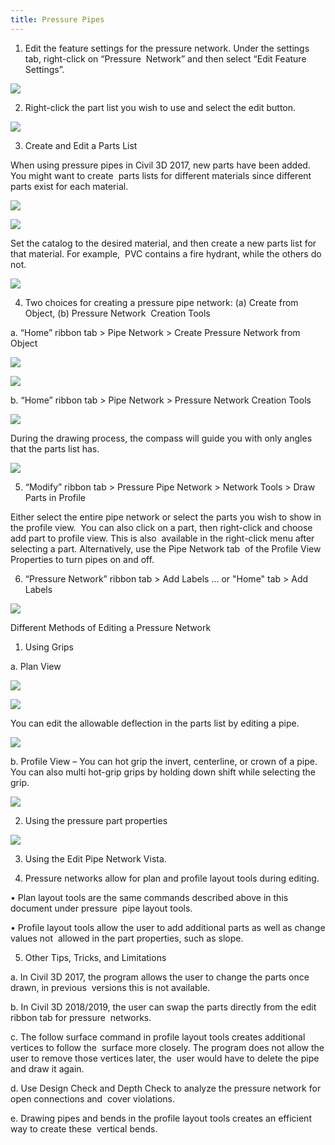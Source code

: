 ```yaml
---
title: Pressure Pipes
---
```


1. Edit the feature settings for the pressure network. Under the settings tab, right-click on “Pressure  Network” and then select “Edit Feature Settings”.

![](/images/guides/pressure-pipes/image1.png)

2. Right-click the part list you wish to use and select the edit button.

![](/images/guides/pressure-pipes/image3.png)

3. Create and Edit a Parts List

When using pressure pipes in Civil 3D 2017, new parts have been added. You might want to create  parts lists for different materials since different parts exist for each material.

![](/images/guides/pressure-pipes/image2.png)

![](/images/guides/pressure-pipes/image11.png)

Set the catalog to the desired material, and then create a new parts list for that material. For example,  PVC contains a fire hydrant, while the others do not.

![](/images/guides/pressure-pipes/image10.png)

4. Two choices for creating a pressure pipe network: (a) Create from Object, (b) Pressure Network  Creation Tools

a. “Home” ribbon tab > Pipe Network > Create Pressure Network from Object

![](/images/guides/pressure-pipes/image15.png)

![](/images/guides/pressure-pipes/image13.png)

b. “Home” ribbon tab > Pipe Network > Pressure Network Creation Tools

![](/images/guides/pressure-pipes/image7.png)

During the drawing process, the compass will guide you with only angles that the parts list has.

![](/images/guides/pressure-pipes/image5.png)

5. “Modify” ribbon tab > Pressure Pipe Network > Network Tools > Draw Parts in Profile

Either select the entire pipe network or select the parts you wish to show in the profile view.  You can also click on a part, then right-click and choose add part to profile view. This is also  available in the right-click menu after selecting a part. Alternatively, use the Pipe Network tab  of the Profile View Properties to turn pipes on and off.

6. “Pressure Network” ribbon tab > Add Labels ... or "Home" tab > Add Labels

![](/images/guides/pressure-pipes/image8.png)

Different Methods of Editing a Pressure Network

1. Using Grips

a. Plan View

![](/images/guides/pressure-pipes/image4.png)

![](/images/guides/pressure-pipes/image6.png)

You can edit the allowable deflection in the parts list by editing a pipe.

![](/images/guides/pressure-pipes/image12.png)

b. Profile View – You can hot grip the invert, centerline, or crown of a pipe. You can also multi hot-grip grips by holding down shift while selecting the grip.

![](/images/guides/pressure-pipes/image14.png)

2. Using the pressure part properties

![](/images/guides/pressure-pipes/image9.png)

3. Using the Edit Pipe Network Vista.

4. Pressure networks allow for plan and profile layout tools during editing.

• Plan layout tools are the same commands described above in this document under pressure  pipe layout tools.

• Profile layout tools allow the user to add additional parts as well as change values not  allowed in the part properties, such as slope.

5. Other Tips, Tricks, and Limitations

a. In Civil 3D 2017, the program allows the user to change the parts once drawn, in previous  versions this is not available.

b. In Civil 3D 2018/2019, the user can swap the parts directly from the edit ribbon tab for pressure  networks.

c. The follow surface command in profile layout tools creates additional vertices to follow the  surface more closely. The program does not allow the user to remove those vertices later, the  user would have to delete the pipe and draw it again.

d. Use Design Check and Depth Check to analyze the pressure network for open connections and  cover violations.

e. Drawing pipes and bends in the profile layout tools creates an efficient way to create these  vertical bends.
